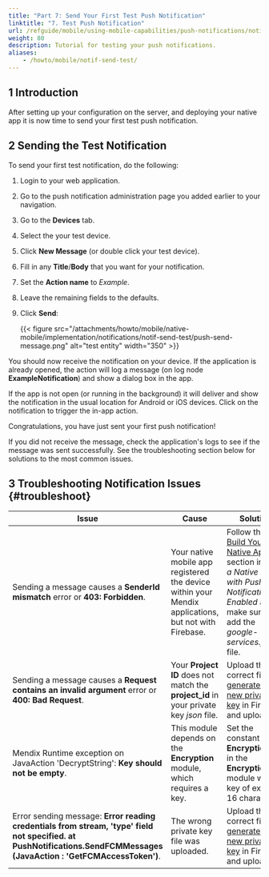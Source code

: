 ```yaml
---
title: "Part 7: Send Your First Test Push Notification"
linktitle: "7. Test Push Notification"
url: /refguide/mobile/using-mobile-capabilities/push-notifications/notif-send-test/
weight: 80
description: Tutorial for testing your push notifications.
aliases:
    - /howto/mobile/notif-send-test/
---
```


## 1 Introduction

After setting up your configuration on the server, and deploying your native app it is now time to send your first test push notification.

## 2 Sending the Test Notification

To send your first test notification, do the following:

1. Login to your web application. 
1. Go to the push notification administration page you added earlier to your navigation.
1. Go to the **Devices** tab.
1. Select the your test device.
1. Click **New Message** (or double click your test device).
1. Fill in any **Title**/**Body** that you want for your notification.
1. Set the **Action name** to *Example*.
1. Leave the remaining fields to the defaults.
1. Click **Send**:

    {{< figure src="/attachments/howto/mobile/native-mobile/implementation/notifications/notif-send-test/push-send-message.png" alt="test entity"   width="350"  >}}

You should now receive the notification on your device. If the application is already opened, the action will log a message (on log node **ExampleNotification**) and show a dialog box in the app.

If the app is not open (or running in the background) it will deliver and show the notification in the usual location for Android or iOS devices. Click on the notification to trigger the in-app action.

Congratulations, you have just sent your first push notification! 

If you did not receive the message, check the application's logs to see if the message was sent successfully. See the troubleshooting section below for solutions to the most common issues.

## 3 Troubleshooting Notification Issues {#troubleshoot}

| Issue | Cause | Solution |
|-----|----|-----|
| Sending a message causes a **SenderId mismatch** error or **403: Forbidden**. | Your native mobile app registered the device within your Mendix applications, but not with Firebase. | Follow the [Build Your Native App](/refguide/mobile/using-mobile-capabilities/push-notifications/notif-build-native/#build-native-app) section in *Build a Native App with Push Notifications Enabled* and make sure you add the *google-services.json* file. |
| Sending a message causes a **Request contains an invalid argument** error or **400: Bad Request**. | Your **Project ID** does not match the **project_id** in your private key *json* file. | Upload the correct file or [generate a new private key](/refguide/mobile/using-mobile-capabilities/push-notifications/setting-up-google-firebase-cloud-messaging-server/#setting-up-a-service-account) in Firebase and upload it. |
| Mendix Runtime exception on JavaAction 'DecryptString': **Key should not be empty**. | This module depends on the **Encryption** module, which requires a key. | Set the constant **EncryptionKey** in the **Encryption** module with a key of exactly 16 characters. |
| Error sending message: **Error reading credentials from stream, 'type' field not specified. at PushNotifications.SendFCMMessages (JavaAction : 'GetFCMAccessToken')**. | The wrong private key file was uploaded. | Upload the correct file or [generate a new private key](/refguide/mobile/using-mobile-capabilities/push-notifications/setting-up-google-firebase-cloud-messaging-server/#setting-up-a-service-account) in Firebase and upload it. |
